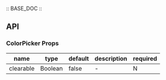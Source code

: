 :: BASE_DOC ::

## API

### ColorPicker Props

name | type | default | description | required
-- | -- | -- | -- | --
clearable | Boolean | false | \- | N
